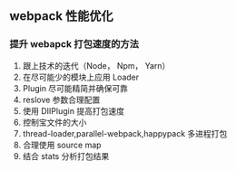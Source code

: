 ## webpack 性能优化

### 提升 webapck 打包速度的方法

1. 跟上技术的迭代（Node， Npm， Yarn）
2. 在尽可能少的模块上应用 Loader
3. Plugin 尽可能精简并确保可靠
4. reslove 参数合理配置
5. 使用 DIIPlugin 提高打包速度
6. 控制宝文件的大小
7. thread-loader,parallel-webpack,happypack 多进程打包
8. 合理使用 source map
9. 结合 stats 分析打包结果
